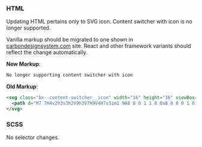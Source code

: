 ### HTML

Updating HTML pertains only to SVG icon. Content switcher with icon is no longer supported.

Vanilla markup should be migrated to one shown in [carbondesignsystem.com](https://next.carbondesignsystem.com/components/content-switcher/code) site. React and other framework variants should reflect the change automatically.

**New Markup**:

```html
No longer supporting content switcher with icon
```

**Old Markup**:

```html
<svg class="bx--content-switcher__icon" width="16" height="16" viewBox="0 0 16 16" xmlns="http://www.w3.org/2000/svg">
  <path d="M7 7H4v2h3v3h2V9h3V7H9V4H7v3zm1 9A8 8 0 1 1 8 0a8 8 0 0 1 0 16z" fill-rule="evenodd" />
</svg>
```

### SCSS

No selector changes.
